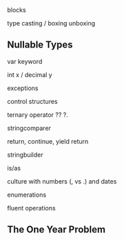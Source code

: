 blocks

type casting / boxing unboxing

## Nullable Types

var keyword

int x / decimal y

exceptions

control structures

ternary operator
??
?.

stringcomparer

return, continue, yield return

stringbuilder

is/as

culture with numbers (, vs .) and dates

enumerations

fluent operations

## The One Year Problem